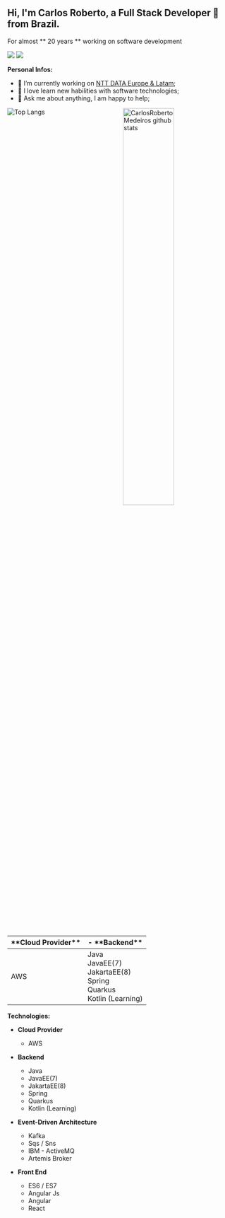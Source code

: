 ##  Hi, I'm Carlos Roberto, a Full Stack Developer 🚀 from Brazil.  ##

For almost ** 20 years ** working on software development

<div>
   <a href = "mailto:carlosmedeiroslima@gmail.com"><img src="https://img.shields.io/badge/-Gmail-%23333?style=for-the-badge&logo=gmail&logoColor=white" target="_blank"></a>
  <a href="https://www.linkedin.com/in/carlosmedeiroslima" target="_blank"><img src="https://img.shields.io/badge/-LinkedIn-%230077B5?style=for-the-badge&logo=linkedin&logoColor=white" target="_blank"></a>
</div>

**Personal Infos:**

-   💼 I’m currently working on [NTT DATA Europe & Latam](https://www.nttdata.com/global/en/);
-   🔧 I love learn new habilities with software technologies;
-   💬 Ask me about anything, I am happy to help;

<a href="https://github.com/vinnyfs89">
    <img width="48%" align="right" width="50%" alt="CarlosRobertoMedeiros github stats" src="https://github-readme-stats.vercel.app/api?username=CarlosRobertoMedeiros&show_icons=true&hide_border=true" />
</a>

![Top Langs](https://github-readme-stats.vercel.app/api/top-langs/?username=CarlosRobertoMedeiros&layout=compact)

<table>
  <thead>
    <th>**Cloud Provider** </th>
    <th>- **Backend** </th>
  </thead>
  <tbody>
    <tr>
      <td>AWS</td>
      <td>
        Java<br>
        JavaEE(7)<br> 
        JakartaEE(8)<br>
        Spring<br>
        Quarkus<br>
        Kotlin (Learning)<br>
      </td>
    </tr>
  </tbody>
</table>


**Technologies:**
- **Cloud Provider** 
  - AWS

- **Backend** 
  - Java
  - JavaEE(7) 
  - JakartaEE(8)
  - Spring
  - Quarkus
  - Kotlin (Learning) 

- **Event-Driven Architecture** 
  - Kafka
  - Sqs / Sns
  - IBM - ActiveMQ
  - Artemis Broker

- **Front End**
  - ES6 / ES7
  - Angular Js
  - Angular
  - React
